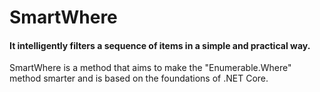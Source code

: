 # SmartWhere
#### It intelligently filters a sequence of items in a simple and practical way.

SmartWhere is a method that aims to make the "Enumerable.Where" method smarter and is based on the foundations of .NET Core.
